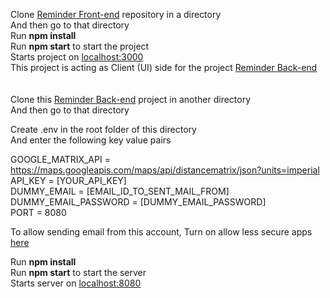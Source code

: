Clone [Reminder Front-end](https://github.com/shubhammxv/reminder-app-front) repository in a directory <br />
And then go to that directory <br />
Run <b>npm install</b> <br />
Run <b>npm start</b> to start the project <br />
Starts project on [localhost:3000](https://localhost:3000/) <br />
This project is acting as Client (UI) side 
for the project [Reminder Back-end](https://github.com/shubhammxv/reminder-app-back) <br />
<br />
<br />
Clone this [Reminder Back-end](https://github.com/shubhammxv/reminder-app-back) project in another directory <br />
And then go to that directory <br />

Create .env in the root folder of this directory <br />
And enter the following key value pairs <br />

GOOGLE_MATRIX_API = https://maps.googleapis.com/maps/api/distancematrix/json?units=imperial <br />
API_KEY = [YOUR_API_KEY] <br />
DUMMY_EMAIL = [EMAIL_ID_TO_SENT_MAIL_FROM] <br />
DUMMY_EMAIL_PASSWORD = [DUMMY_EMAIL_PASSWORD] <br />
PORT = 8080 <br />

To allow sending email from this account, Turn on allow less secure apps [here](https://myaccount.google.com/lesssecureapps)

Run <b>npm install</b> <br />
Run <b>npm start</b> to start the server <br />
Starts server on [localhost:8080](https://localhost:8080/) <br />
